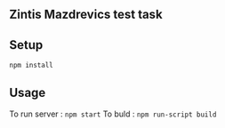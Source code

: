 Zintis Mazdrevics test task
---

Setup
---

```
npm install
```



Usage
---

To run server : `npm start`
To buld : `npm run-script build`
